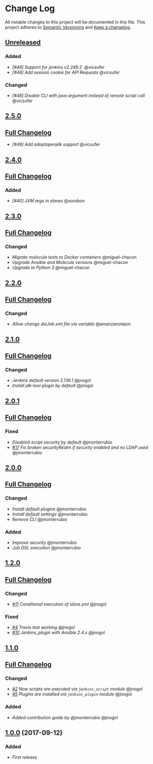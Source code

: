 # Change Log
All notable changes to this project will be documented in this file.
This project adheres to [Semantic Versioning](http://semver.org/) and [Keep a changelog](https://github.com/olivierlacan/keep-a-changelog).

## [Unreleased](https://github.com/idealista/jenkins_role/tree/develop)
### Added
- *[#48] Support for jenkins v2.249.2.* @vicsufer
- *[#48] Add session cookie for API Requests* @vicsufer
### Changed
- *[#48] Disable CLI with java argument instead of remote script call* @vicsufer


## [2.5.0](https://github.com/idealista/jenkins_role/tree/2.5.0)
## [Full Changelog](https://github.com/idealista/jenkins_role/compare/2.4.0...2.5.0)
- *[#49] Add adoptopenjdk support* @vicsufer

## [2.4.0](https://github.com/idealista/jenkins_role/tree/2.4.0)
## [Full Changelog](https://github.com/idealista/jenkins_role/compare/2.3.0...2.4.0)
### Added
- *[#40] JVM args in slaves* @sorobon

## [2.3.0](https://github.com/idealista/jenkins_role/tree/2.3.0)
## [Full Changelog](https://github.com/idealista/jenkins_role/compare/2.2.0...2.3.0)
### Changed
- *Migrate molecule tests to Docker containers* @miguel-chacon
- *Upgrade Ansible and Molecule versions* @miguel-chacon
- *Upgrade to Python 3* @miguel-chacon

## [2.2.0](https://github.com/idealista/jenkins_role/tree/2.2.0)
## [Full Changelog](https://github.com/idealista/jenkins_role/compare/2.1.0...2.2.0)
### Changed
- *Allow change dslJob.xml file via variable* @amanzanotejon

## [2.1.0](https://github.com/idealista/jenkins_role/tree/2.1.0)
## [Full Changelog](https://github.com/idealista/jenkins_role/compare/2.0.1...2.1.0)
### Changed
- *Jenkins default version 2.138.1* @jnogol
- *Install jdk-tool plugin by default* @jnogol

## [2.0.1](https://github.com/idealista/jenkins_role/tree/2.0.1)
## [Full Changelog](https://github.com/idealista/jenkins_role/compare/2.0.0...2.0.1)
### Fixed
- *Disabled script security by default* @jmonterrubio
- *[#17](https://github.com/idealista/jenkins_role/issues/17) Fix broken securityRealm if security enabled and no LDAP used* @jmonterrubio

## [2.0.0](https://github.com/idealista/jenkins_role/tree/2.0.0)
## [Full Changelog](https://github.com/idealista/jenkins_role/compare/1.2.0...2.0.0)
### Changed
- *Install default plugins* @jmonterrubio
- *Install default settings* @jmonterrubio
- *Remove CLI* @jmonterrubio

### Added
- *Improve security* @jmonterrubio
- *Job DSL execution* @jmonterrubio


## [1.2.0](https://github.com/idealista/jenkins_role/tree/1.2.0)
## [Full Changelog](https://github.com/idealista/jenkins_role/compare/1.1.0...1.2.0)
### Changed
- *[#11](https://github.com/idealista/jenkins_role/issues/11) Conditional execution of slave.yml* @jnogol

### Fixed
- *[#4](https://github.com/idealista/jenkins_role/issues/4) Travis test working* @jnogol
- *[#10](https://github.com/idealista/jenkins_role/issues/10) Jenkins_plugin with Ansible 2.4.x* @jnogol

## [1.1.0](https://github.com/idealista/jenkins_role/tree/1.1.0)
## [Full Changelog](https://github.com/idealista/jenkins_role/compare/1.0.0...1.1.0)
### Changed
- *[#2](https://github.com/idealista/jenkins_role/issues/2) Now scripts are executed via `jenkins_script` module* @jnogol
- *[#5](https://github.com/idealista/jenkins_role/issues/5) Plugins are installed via `jenkins_plugin` module* @jnogol

### Added
- *Added contribution guide by @jmonterrubio* @jnogol

## [1.0.0](https://github.com/idealista/jenkins_role/tree/1.0.0) (2017-09-12)
### Added
- *First release*
